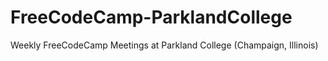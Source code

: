 # FreeCodeCamp-ParklandCollege
Weekly FreeCodeCamp Meetings at Parkland College (Champaign, Illinois)
